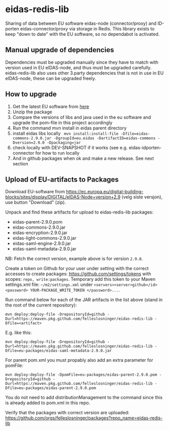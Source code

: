 # eidas-redis-lib

Sharing of data between EU software eidas-node (connector/proxy) and ID-porten eidas-connector/proxy via storage in Redis.
This library exists to keep "down to date" with the EU software, so no dependabot is activated.

## Manual upgrade of dependencies
Dependencies must be upgraded manually since they have to match with version used in EU eIDAS-node, and thus must be upgraded carefully.
eidas-redis-lib also uses other 3.party dependencies that is not in use in EU eIDAS-node, these can be upgraded freely.

## How to upgrade

1. Get the latest EU software from [here](https://ec.europa.eu/digital-building-blocks/sites/display/DIGITAL/eIDAS-Node+Integration+Package)
2. Unzip the package
3. Compare the versions of libs and java used in the eu software and upgrade the pom-file in this project accordingly
4. Run the command mvn install in eidas parent directory
5. install eidas libs locally  ``` mvn install:install-file -Dfile=eidas-commons-2.9.0.jar -DgroupId=eu.eidas -DartifactID=eidas-commons -Dversion=2.9.0 -Dpackaging=jar```
6. check locally with DEV-SNAPSHOT if it works (see e.g. eidas-idporten-connector for how to run locally
7. And in github packages when ok and make a new release. See next section

## Upload of EU-artifacts to Packages

Download EU-software from https://ec.europa.eu/digital-building-blocks/sites/display/DIGITAL/eIDAS-Node+version+2.9 (velg siste versjon), use button "Download" (zip).

Unpack and find these artifacts for upload to eidas-redis-lib packages:
* eidas-parent-2.9.0.pom
* eidas-commons-2.9.0.jar
* eidas-encryption-2.9.0.jar
* eidas-light-commons-2.9.0.jar
* eidas-saml-engine-2.9.0.jar
* eidas-saml-metadata-2.9.0.jar

NB: Fetch the correct version, example above is for version `2.9.0`.

Create a token on Github for your user under setting with the correct accesses to create packages: https://github.com/settings/tokens with scopes: `repo, write:packages`.
Temporary add this token to your Maven settings.xml file: `~/m2/settings.xml` under `<servers><server>github</id><password> YOUR-PACKAGE_WRITE_TOKEN </password>...`.

Run command below for each of the JAR artifacts in the list above (stand in the root of the current repository):
```
mvn deploy:deploy-file -DrepositoryId=github -Durl=https://maven.pkg.github.com/felleslosninger/eidas-redis-lib -Dfile=<artifact>
```
E.g. like this:
```
mvn deploy:deploy-file -DrepositoryId=github -Durl=https://maven.pkg.github.com/felleslosninger/eidas-redis-lib -Dfile=eu-packages/eidas-saml-metadata-2.9.0.jar
```
For parent pom.xml you must propably also add an extra parameter for pomFile:
```
mvn deploy:deploy-file -DpomFile=eu-packages/eidas-parent-2.9.0.pom -DrepositoryId=github -Durl=https://maven.pkg.github.com/felleslosninger/eidas-redis-lib -Dfile=eu-packages/eidas-parent-2.9.0.pom
```
You do not need to add distributionManagement to the command since this is already added to pom.xml in this repo.

Verify that the packages with correct version are uploaded: https://github.com/orgs/felleslosninger/packages?repo_name=eidas-redis-lib



